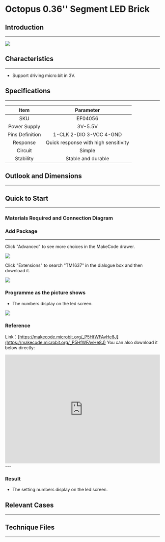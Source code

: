 # Octopus 0.36'' Segment LED Brick

## Introduction
---




![](./image/04056_1.jpg)




## Characteristics 
---

- Support driving micro:bit in 3V.

## Specifications
---

Item | Parameter 
:-: | :-: 
SKU|EF04056
Power Supply|3V-5.5V
Pins Definition|1-CLK 2-DIO 3-VCC 4-GND
Response|Quick response with high sensitivity
Circuit|Simple
Stability|Stable and durable

## Outlook and Dimensions
---



## Quick to Start 
---

### Materials Required and Connection Diagram






### Add Package
---
Click "Advanced" to see more choices in the MakeCode drawer. 


![](./image/smtcNoB.png)


Click "Extensions" to search "TM1637" in the dialogue box and then download it.



![](./image/04056_3.png)



### Programme as the picture shows
- The numbers display on the led screen.

 



![](./image/04056_5.png)





### Reference
Link：[https://makecode.microbit.org/_P5HfWFAvHe8J](https://makecode.microbit.org/_P5HfWFAvHe8J)
You can also download it below directly:

<div style="position:relative;height:0;padding-bottom:70%;overflow:hidden;"><iframe style="position:absolute;top:0;left:0;width:100%;height:100%;" src="https://makecode.microbit.org/#pub:_P5HfWFAvHe8J" frameborder="0" sandbox="allow-popups allow-forms allow-scripts allow-same-origin"></iframe></div>  
---

### Result
- The setting numbers display on the led screen.

## Relevant Cases
---

## Technique Files
---
